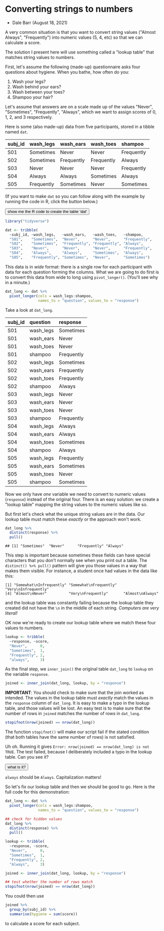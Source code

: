 # Converting strings to numbers

- Dale Barr (August 18, 2021)

A very common situation is that you want to convert string values ("Almost Always", "Frequently") into numeric values (5, 4, etc) so that we can calculate a score.

The solution I present here will use something called a "lookup table" that matches string values to numbers.

First, let's assume the following (made-up) questionnaire asks four questions about hygiene. When you bathe, how often do you:

1. Wash your legs?
2. Wash behind your ears?
3. Wash between your toes?
4. Shampoo your hair?

Let's assume that answers are on a scale made up of the values "Never", "Sometimes", "Frequently", "Always", which we want to assign scores of 0, 1, 2, and 3 respectively.

Here is some (also made-up) data from five participants, stored in a tibble named `dat`.



<table>
 <thead>
  <tr>
   <th style="text-align:left;"> subj_id </th>
   <th style="text-align:left;"> wash_legs </th>
   <th style="text-align:left;"> wash_ears </th>
   <th style="text-align:left;"> wash_toes </th>
   <th style="text-align:left;"> shampoo </th>
  </tr>
 </thead>
<tbody>
  <tr>
   <td style="text-align:left;"> S01 </td>
   <td style="text-align:left;"> Sometimes </td>
   <td style="text-align:left;"> Never </td>
   <td style="text-align:left;"> Never </td>
   <td style="text-align:left;"> Frequently </td>
  </tr>
  <tr>
   <td style="text-align:left;"> S02 </td>
   <td style="text-align:left;"> Sometimes </td>
   <td style="text-align:left;"> Frequently </td>
   <td style="text-align:left;"> Frequently </td>
   <td style="text-align:left;"> Always </td>
  </tr>
  <tr>
   <td style="text-align:left;"> S03 </td>
   <td style="text-align:left;"> Never </td>
   <td style="text-align:left;"> Never </td>
   <td style="text-align:left;"> Never </td>
   <td style="text-align:left;"> Frequently </td>
  </tr>
  <tr>
   <td style="text-align:left;"> S04 </td>
   <td style="text-align:left;"> Always </td>
   <td style="text-align:left;"> Always </td>
   <td style="text-align:left;"> Sometimes </td>
   <td style="text-align:left;"> Always </td>
  </tr>
  <tr>
   <td style="text-align:left;"> S05 </td>
   <td style="text-align:left;"> Frequently </td>
   <td style="text-align:left;"> Sometimes </td>
   <td style="text-align:left;"> Never </td>
   <td style="text-align:left;"> Sometimes </td>
  </tr>
</tbody>
</table>

(If you want to make `dat` so you can follow along with the example by running the code in R, click the button below.)


<div class='webex-solution'><button>show me the R code to create the table 'dat'</button>



```r
library("tidyverse")

dat <- tribble(
  ~subj_id, ~wash_legs,   ~wash_ears,   ~wash_toes,   ~shampoo,
  "S01",    "Sometimes",  "Never",      "Never",      "Frequently",
  "S02",    "Sometimes",  "Frequently", "Frequently", "Always",
  "S03",    "Never",      "Never",      "Never",      "Frequently",
  "S04",    "Always",     "Always",     "Sometimes",  "Always",
  "S05",    "Frequently", "Sometimes",  "Never",      "Sometimes")
```


</div>


This data is in *wide* format: there is a single row for each participant with data for each question forming the columns. What we are going to do first is to convert this data from wide to long using `pivot_longer()`. (You'll see why in a minute.)


```r
dat_long <- dat %>%
  pivot_longer(cols = wash_legs:shampoo,
               names_to = "question", values_to = "response")
```

Take a look at `dat_long`.

<table>
 <thead>
  <tr>
   <th style="text-align:left;"> subj_id </th>
   <th style="text-align:left;"> question </th>
   <th style="text-align:left;"> response </th>
  </tr>
 </thead>
<tbody>
  <tr>
   <td style="text-align:left;"> S01 </td>
   <td style="text-align:left;"> wash_legs </td>
   <td style="text-align:left;"> Sometimes </td>
  </tr>
  <tr>
   <td style="text-align:left;"> S01 </td>
   <td style="text-align:left;"> wash_ears </td>
   <td style="text-align:left;"> Never </td>
  </tr>
  <tr>
   <td style="text-align:left;"> S01 </td>
   <td style="text-align:left;"> wash_toes </td>
   <td style="text-align:left;"> Never </td>
  </tr>
  <tr>
   <td style="text-align:left;"> S01 </td>
   <td style="text-align:left;"> shampoo </td>
   <td style="text-align:left;"> Frequently </td>
  </tr>
  <tr>
   <td style="text-align:left;"> S02 </td>
   <td style="text-align:left;"> wash_legs </td>
   <td style="text-align:left;"> Sometimes </td>
  </tr>
  <tr>
   <td style="text-align:left;"> S02 </td>
   <td style="text-align:left;"> wash_ears </td>
   <td style="text-align:left;"> Frequently </td>
  </tr>
  <tr>
   <td style="text-align:left;"> S02 </td>
   <td style="text-align:left;"> wash_toes </td>
   <td style="text-align:left;"> Frequently </td>
  </tr>
  <tr>
   <td style="text-align:left;"> S02 </td>
   <td style="text-align:left;"> shampoo </td>
   <td style="text-align:left;"> Always </td>
  </tr>
  <tr>
   <td style="text-align:left;"> S03 </td>
   <td style="text-align:left;"> wash_legs </td>
   <td style="text-align:left;"> Never </td>
  </tr>
  <tr>
   <td style="text-align:left;"> S03 </td>
   <td style="text-align:left;"> wash_ears </td>
   <td style="text-align:left;"> Never </td>
  </tr>
  <tr>
   <td style="text-align:left;"> S03 </td>
   <td style="text-align:left;"> wash_toes </td>
   <td style="text-align:left;"> Never </td>
  </tr>
  <tr>
   <td style="text-align:left;"> S03 </td>
   <td style="text-align:left;"> shampoo </td>
   <td style="text-align:left;"> Frequently </td>
  </tr>
  <tr>
   <td style="text-align:left;"> S04 </td>
   <td style="text-align:left;"> wash_legs </td>
   <td style="text-align:left;"> Always </td>
  </tr>
  <tr>
   <td style="text-align:left;"> S04 </td>
   <td style="text-align:left;"> wash_ears </td>
   <td style="text-align:left;"> Always </td>
  </tr>
  <tr>
   <td style="text-align:left;"> S04 </td>
   <td style="text-align:left;"> wash_toes </td>
   <td style="text-align:left;"> Sometimes </td>
  </tr>
  <tr>
   <td style="text-align:left;"> S04 </td>
   <td style="text-align:left;"> shampoo </td>
   <td style="text-align:left;"> Always </td>
  </tr>
  <tr>
   <td style="text-align:left;"> S05 </td>
   <td style="text-align:left;"> wash_legs </td>
   <td style="text-align:left;"> Frequently </td>
  </tr>
  <tr>
   <td style="text-align:left;"> S05 </td>
   <td style="text-align:left;"> wash_ears </td>
   <td style="text-align:left;"> Sometimes </td>
  </tr>
  <tr>
   <td style="text-align:left;"> S05 </td>
   <td style="text-align:left;"> wash_toes </td>
   <td style="text-align:left;"> Never </td>
  </tr>
  <tr>
   <td style="text-align:left;"> S05 </td>
   <td style="text-align:left;"> shampoo </td>
   <td style="text-align:left;"> Sometimes </td>
  </tr>
</tbody>
</table>

Now we only have *one* variable we need to convert to numeric values (`response`) instead of the original four. There is an easy solution: we create a "lookup table" mapping the string values to the numeric values like so.

But first let's check what the unique string values are in the data. Our lookup table must match these *exactly* or the approach won't work.


```r
dat_long %>%
  distinct(response) %>%
  pull()
```

```
## [1] "Sometimes"  "Never"      "Frequently" "Always"
```
This step is important because sometimes these fields can have special characters that you don't normally see when you print out a table. The `distinct() %>% pull()` pattern will give you those values in a way that makes them visible. For instance, a student once had values in the data like this:

```
[1] "Somewhat\nInfrequently" "Somewhat\nFrequently"   "Very\nInfrequently"
[4] "Almost\nNever"          "Very\nFrequently"       "Almost\nAlways"
```
and the lookup table was constantly failing because the lookup table they created did not have the `\n` in the middle of each string. *Computers are very literal!*

OK now we're ready to create our lookup table where we match these four values to numbers.


```r
lookup <- tribble(
  ~response, ~score,
  "Never",      0,
  "Sometimes",  1,
  "Frequently", 2,
  "always",     3)
```

As the final step, we `inner_join()` the original table `dat_long` to `lookup` on the variable `response`.


```r
joined <- inner_join(dat_long, lookup, by = "response")
```
**IMPORTANT**: You should check to make sure that the join worked as intended. The values in the lookup table must *exactly* match the values in the `response` column of `dat_long`. It is easy to make a typo in the lookup table, and those values will be lost. An easy test is to make sure that the number of rows in `joined` matches the number of rows in `dat_long`.


```r
stopifnot(nrow(joined) == nrow(dat_long))
```

The function `stopifnot()` will make our script fail if the stated condition (that both tables have the same number of rows) is not satisfied.

Uh oh. Running it gives `Error: nrow(joined) == nrow(dat_long) is not TRUE`. The test failed, because I deliberately included a typo in the lookup table. Can you see it?


<div class='webex-solution'><button>what is it?</button>


`always` should be `Always`. Capitalization matters!


</div>


So let's fix our lookup table and then we should be good to go. Here is the full code for this demonstration:


```r
dat_long <- dat %>%
  pivot_longer(cols = wash_legs:shampoo,
               names_to = "question", values_to = "response")

## check for hidden values
dat_long %>%
  distinct(response) %>%
  pull()

lookup <- tribble(
  ~response, ~score,
  "Never",      0,
  "Sometimes",  1,
  "Frequently", 2,
  "Always",     3)

joined <- inner_join(dat_long, lookup, by = "response")

## test whether the number of rows match
stopifnot(nrow(joined) == nrow(dat_long))
```
You could then use 


```r
joined %>%
  group_by(subj_id) %>%
  summarise(hygiene = sum(score))
```
to calculate a score for each subject.
